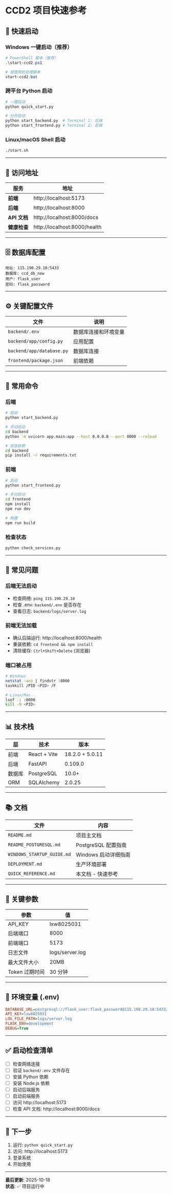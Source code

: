 # CCD2 项目快速参考

## 🚀 快速启动

### Windows 一键启动（推荐）
```powershell
# PowerShell 脚本（推荐）
.\start-ccd2.ps1

# 或使用批处理脚本
start-ccd2.bat
```

### 跨平台 Python 启动
```bash
# 一键启动
python quick_start.py

# 分开启动
python start_backend.py  # Terminal 1: 后端
python start_frontend.py # Terminal 2: 前端
```

### Linux/macOS Shell 启动
```bash
./start.sh
```

---

## 📍 访问地址

| 服务 | 地址 |
|-----|-----|
| **前端** | http://localhost:5173 |
| **后端** | http://localhost:8000 |
| **API 文档** | http://localhost:8000/docs |
| **健康检查** | http://localhost:8000/health |

---

## 🗄️ 数据库配置

```
地址: 115.190.29.10:5433
数据库: ccd_db_new
用户: flask_user
密码: flask_password
```

---

## ⚙️ 关键配置文件

| 文件 | 说明 |
|-----|-----|
| `backend/.env` | 数据库连接和环境变量 |
| `backend/app/config.py` | 应用配置 |
| `backend/app/database.py` | 数据库连接 |
| `frontend/package.json` | 前端依赖 |

---

## 🔧 常用命令

### 后端
```bash
# 启动
python start_backend.py

# 手动启动
cd backend
python -m uvicorn app.main:app --host 0.0.0.0 --port 8000 --reload

# 安装依赖
cd backend
pip install -r requirements.txt
```

### 前端
```bash
# 启动
python start_frontend.py

# 手动启动
cd frontend
npm install
npm run dev

# 构建
npm run build
```

### 检查状态
```bash
python check_services.py
```

---

## 🐛 常见问题

### 后端无法启动
- 检查网络: `ping 115.190.29.10`
- 检查 .env: `backend/.env` 是否存在
- 查看日志: `backend/logs/server.log`

### 前端无法加载
- 确认后端运行: http://localhost:8000/health
- 重装依赖: `cd frontend && npm install`
- 清除缓存: `Ctrl+Shift+Delete` (浏览器)

### 端口被占用
```bash
# Windows
netstat -ano | findstr :8000
taskkill /PID <PID> /F

# Linux/Mac
lsof -i :8000
kill -9 <PID>
```

---

## 📊 技术栈

| 层 | 技术 | 版本 |
|----|------|------|
| 前端 | React + Vite | 18.2.0 + 5.0.11 |
| 后端 | FastAPI | 0.109.0 |
| 数据库 | PostgreSQL | 10.0+ |
| ORM | SQLAlchemy | 2.0.25 |

---

## 📚 文档

| 文件 | 内容 |
|-----|-----|
| `README.md` | 项目主文档 |
| `README_POSTGRESQL.md` | PostgreSQL 配置指南 |
| `WINDOWS_STARTUP_GUIDE.md` | Windows 启动详细指南 |
| `DEPLOYMENT.md` | 生产环境部署 |
| `QUICK_REFERENCE.md` | 本文档 - 快速参考 |

---

## 🔑 关键参数

| 参数 | 值 |
|-----|-----|
| API_KEY | lxw8025031 |
| 后端端口 | 8000 |
| 前端端口 | 5173 |
| 日志文件 | logs/server.log |
| 最大文件大小 | 20MB |
| Token 过期时间 | 30 分钟 |

---

## 📝 环境变量 (.env)

```ini
DATABASE_URL=postgresql://flask_user:flask_password@115.190.29.10:5433/ccd_db_new
API_KEY=lxw8025031
LOG_FILE_PATH=logs/server.log
FLASK_ENV=development
DEBUG=True
```

---

## ✅ 启动检查清单

- [ ] 检查网络连接
- [ ] 验证 `backend/.env` 文件存在
- [ ] 安装 Python 依赖
- [ ] 安装 Node.js 依赖
- [ ] 启动后端服务
- [ ] 启动前端服务
- [ ] 访问 http://localhost:5173
- [ ] 检查 API 文档: http://localhost:8000/docs

---

## 🎯 下一步

1. 运行: `python quick_start.py`
2. 访问: http://localhost:5173
3. 登录系统
4. 开始使用

---

**最后更新**: 2025-10-18  
**状态**: ✅ 项目运行中


